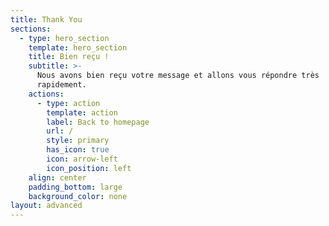 ```yaml
---
title: Thank You
sections:
  - type: hero_section
    template: hero_section
    title: Bien reçu !
    subtitle: >-
      Nous avons bien reçu votre message et allons vous répondre très
      rapidement.
    actions:
      - type: action
        template: action
        label: Back to homepage
        url: /
        style: primary
        has_icon: true
        icon: arrow-left
        icon_position: left
    align: center
    padding_bottom: large
    background_color: none
layout: advanced
---
```

